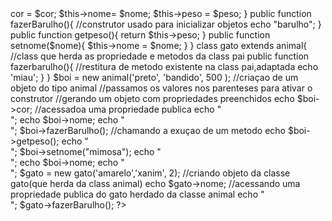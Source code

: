 <?php

class animal {//criando uma class
    public $cor;
    //propriedade
    public $nome;
    //uma propriedade/metodo publico pode ser acessado de qualquer lugar
    private $peso;
    public function __construct($cor, $nome, $peso)
    //uma propriedade /metodo privado poder ser acessado
    // so pela propria classou pela class filhas
    {
        $this->cor = $cor;
        $this->nome= $nome;
        $this->peso = $peso;
    }

    public function fazerBarulho(){
        //construtor usado para inicializar objetos
        echo "barulho";
    }

public  function getpeso(){
    return $this->peso;
}

public function setnome($nome){
    $this->nome = $nome;
}


    
}

class gato extends animal{
    //class que herda as propriedade e metodos da class pai
 public function fazerbarulho(){
    //restitura de metodo existente na class pai,adaptada
    echo 'miau';
 }
}




$boi = new animal('preto', 'bandido', 500 );
//criaçao de um objeto do tipo animal
//passamos os valores nos parenteses para ativar o construtor
//gerando um objeto com propriedades preenchidos
echo $boi->cor;
//acessadoa uma propriedade publica
echo "<br>";
echo $boi->nome;
echo "<br>";
$boi->fazerBarulho();
//chamando a exuçao de um metodo
echo $boi->getpeso();
echo "<br>";
$boi->setnome("mimosa");
echo "<br>";
echo $boi->nome; 
echo "<br>";
$gato = new gato('amarelo','xanim', 2);
//criando objeto da classe gato(que herda da class animal)
echo $gato->nome;
//acessando uma propriedade publica do gato herdado da classe animal
echo "<br>";
$gato->fazerBarulho();


?>
